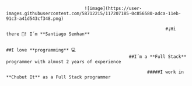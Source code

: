                                   ![image](https://user-images.githubusercontent.com/58712215/117207185-0c856580-adca-11eb-91c3-a41d543cf348.png) 
                
                                                                 #¡Hi there 👋! I´m **Santiago Semhan**
                
                                                                        ##I love **programming** 💻
                                                   ##I´m a **Full Stack** programmer with almost 2 years of experience

                                                          #####I work in **Chubut It** as a Full Stack programmer



<!--
**santisemhan/santisemhan** is a ✨ _special_ ✨ repository because its `README.md` (this file) appears on your GitHub profile.

Here are some ideas to get you started:

- 🔭 I’m currently working on ...
- 🌱 I’m currently learning ...
- 👯 I’m looking to collaborate on ...
- 🤔 I’m looking for help with ...
- 💬 Ask me about ...
- 📫 How to reach me: ...
- 😄 Pronouns: ...
- ⚡ Fun fact: ...
-->
